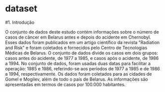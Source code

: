 # dataset

#1. Introdução

O conjunto de dados deste estudo contém informações sobre o número de casos de câncer em Belarus antes e depois do acidente em Chernobyl. Esses dados foram publicados em um artigo científico da revista "Radiation and Risk" e foram coletados e fornecidos pelo Centro de Tecnologias Médicas de Belarus. O conjunto de dados divide os casos em dois grupos: casos antes do acidente, de 1977 a 1985, e casos após o acidente, de 1986 a 1994. No conjunto de dados, foram usadas duas datas para facilitar a operação: 1985 e 1986, referindo-se aos períodos de 1977 a 1985 e de 1986 a 1994, respectivamente. Os dados foram coletados para as cidades de Gomel e Mogilev, além de todo o país de Belarus. As informações são apresentadas em termos de casos por 100.000 habitantes.
